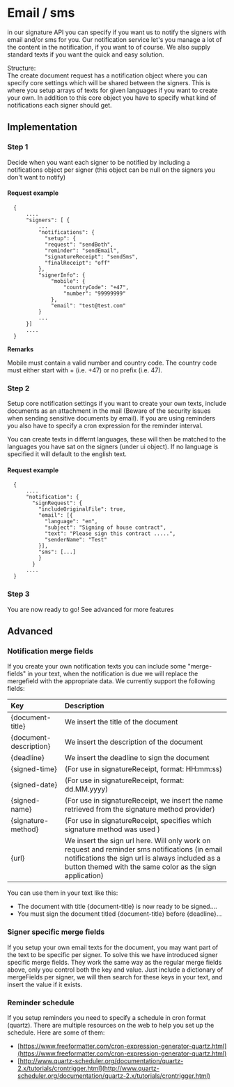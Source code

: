 # Email / sms

in our signature API you can specify if you want us to notify the signers with email and/or sms for you. Our notification service let's you manage a lot of the content in the notification, if you want to of course. We also supply standard texts if you want the quick and easy solution.

Structure:  
The create document request has a notification object where you can specify core settings which will be shared between the signers. This is where you setup arrays of texts for given languages if you want to create your own. In addition to this core object you have to specify what kind of notifications each signer should get.

## Implementation

### Step 1

Decide when you want each signer to be notified by including a notifications object per signer \(this object can be null on the signers you don't want to notify\)

#### Request example

```text
  {
      ....
      "signers": [ { 
          ...
          "notifications": {
            "setup": { 
            "request": "sendBoth",
            "reminder": "sendEmail",
            "signatureReceipt": "sendSms",
            "finalReceipt": "off"
          },
          "signerInfo": {
              "mobile": {
                  "countryCode": "+47",
                  "number": "99999999"
              },
              "email": "test@test.com"
          }
          ...
      }]
      ....
  }
```

**Remarks**

Mobile must contain a valid number and country code. The country code must either start with + \(i.e. +47\) or no prefix \(i.e. 47\).

### Step 2

Setup core notification settings if you want to create your own texts, include documents as an attachment in the mail \(Beware of the security issues when sending sensitive documents by email\). If you are using reminders you also have to specify a cron expression for the reminder interval.

You can create texts in differnt languages, these will then be matched to the languages you have sat on the signers \(under ui object\). If no language is specified it will default to the english text.

#### Request example

```text
  {
      ....
      "notification": {
        "signRequest": {
          "includeOriginalFile": true,
          "email": [{
            "language": "en",
            "subject": "Signing of house contract",
            "text": "Please sign this contract .....",
            "senderName": "Test"
          }],
          "sms": [...]
          }
        }
      ....
  }
```

### Step 3

You are now ready to go! See advanced for more features

## Advanced

### Notification merge fields

If you create your own notification texts you can include some "merge-fields" in your text, when the notification is due we will replace the mergefield with the appropriate data. We currently support the following fields:

| Key | Description |
| :--- | :--- |
| {document-title} | We insert the title of the document |
| {document-description} | We insert the description of the document |
| {deadline} | We insert the deadline to sign the document |
| {signed-time} | \(For use in signatureReceipt, format: HH:mm:ss\) |
| {signed-date} | \(For use in signatureReceipt, format: dd.MM.yyyy\) |
| {signed-name} | \(For use in signatureReceipt, we insert the name retrieved from the signature method provider\) |
| {signature-method} | \(For use in signatureReceipt, specifies which signature method was used \) |
| {url} | We insert the sign url here. Will only work on request and reminder sms notifications \(in email notifications the sign url is always included as a button themed with the same color as the sign application\) |

You can use them in your text like this:

* The document with title {document-title} is now ready to be signed.... 
* You must sign the document titled {document-title} before {deadline}...

### Signer specific merge fields

If you setup your own email texts for the document, you may want part of the text to be specific per signer. To solve this we have introduced signer specific merge fields. They work the same way as the regular merge fields above, only you control both the key and value. Just include a dictionary of mergeFields per signer, we will then search for these keys in your text, and insert the value if it exists.

### Reminder schedule

If you setup reminders you need to specify a schedule in cron format \(quartz\). There are multiple resources on the web to help you set up the schedule. Here are some of them:

* [https://www.freeformatter.com/cron-expression-generator-quartz.html](https://www.freeformatter.com/cron-expression-generator-quartz.html)
* [http://www.quartz-scheduler.org/documentation/quartz-2.x/tutorials/crontrigger.html](http://www.quartz-scheduler.org/documentation/quartz-2.x/tutorials/crontrigger.html)

